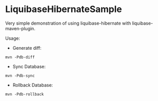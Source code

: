 LiquibaseHibernateSample
======================

Very simple demonstration of using liquibase-hibernate with liquibase-maven-plugin.

Usage:

 * Generate diff:

```
mvn -Pdb-diff
```

 * Sync Database:

```
mvn -Pdb-sync
```

 * Rollback Database:

```
mvn -Pdb-rollback
```
